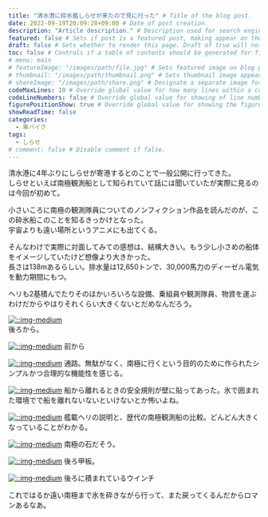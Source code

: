 ```yaml
---
title: "清水港に砕氷艦しらせが来たので見に行った" # Title of the blog post.
date: 2022-09-19T20:09:28+09:00 # Date of post creation.
description: "Article description." # Description used for search engine.
featured: false # Sets if post is a featured post, making appear on the home page side bar.
draft: false # Sets whether to render this page. Draft of true will not be rendered.
toc: false # Controls if a table of contents should be generated for first-level links automatically.
# menu: main
# featureImage: "/images/path/file.jpg" # Sets featured image on blog post.
# thumbnail: "/images/path/thumbnail.png" # Sets thumbnail image appearing inside card on homepage.
# shareImage: "/images/path/share.png" # Designate a separate image for social media sharing.
codeMaxLines: 10 # Override global value for how many lines within a code block before auto-collapsing.
codeLineNumbers: false # Override global value for showing of line numbers within code block.
figurePositionShow: true # Override global value for showing the figure label.
showReadTime: false
categories:
  - 車バイク
tags:
  - しらせ
# comment: false # Disable comment if false.
---
```

清水港に4年ぶりにしらせが寄港するとのことで一般公開に行ってきた。  
しらせといえば南極観測船として知られていて話には聞いていたが実際に見るのは今回が初めて。  

小さいころに南極の観測隊員についてのノンフィクション作品を読んだのが、この砕氷船このことを知るきっかけとなった。  
宇宙よりも遠い場所というアニメにも出てくる。  

そんなわけで実際に対面してみての感想は、結構大きい。もう少し小さめの船体をイメージしていたけど想像より大きかった。  
長さは138mあるらしい。排水量は12,650トンで、30,000馬力のディーゼル電気を動力期間にもつ。  

ヘリも2基積んでたりそのほかいろいろな設備、乗組員や観測隊員、物資を運ぶわけだからやはりそれくらい大きくないとだめなんだろう。

[![::img-medium](/images/post/shirase-001.jpg)](/images/post/shirase-001.jpg)  
後ろから。

[![::img-medium](/images/post/shirase-002.jpg)](/images/post/shirase-002.jpg)
前から

[![::img-medium](/images/post/shirase-003.jpg)](/images/post/shirase-003.jpg)
通路。無駄がなく、南極に行くという目的のために作られたシンプルかつ合理的な機能性を感じる。

[![::img-medium](/images/post/shirase-004.jpg)](/images/post/shirase-004.jpg)
船から離れるときの安全規則が壁に貼ってあった。氷で囲まれた環境でで船を離れないないといけないとか怖いよね。

[![::img-medium](/images/post/shirase-005.jpg)](/images/post/shirase-005.jpg)
艦載ヘリの説明と、歴代の南極観測船の比較。どんどん大きくなっていることがわかる。  

[![::img-medium](/images/post/shirase-006.jpg)](/images/post/shirase-006.jpg)
南極の石だそう。

[![::img-medium](/images/post/shirase-007.jpg)](/images/post/shirase-007.jpg)
後ろ甲板。

[![::img-medium](/images/post/shirase-008.jpg)](/images/post/shirase-008.jpg)
後ろに積まれているウインチ

これではるか遠い南極まで氷を砕きながら行って、また戻ってくるんだからロマンあるなあ。